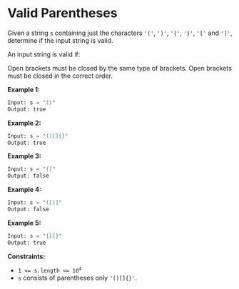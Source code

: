 # Valid Parentheses

Given a string `s` containing just the characters `'('`, `')'`, `'{'`, `'}'`, `'['` and `']'`, determine if the input string is valid.

An input string is valid if:

Open brackets must be closed by the same type of brackets.
Open brackets must be closed in the correct order.
 

**Example 1:**
```py
Input: s = "()"
Output: true
```
**Example 2:**
```py
Input: s = "()[]{}"
Output: true
```
**Example 3:**
```py
Input: s = "(]"
Output: false
```
**Example 4:**
```py
Input: s = "([)]"
Output: false
```
**Example 5:**
```py
Input: s = "{[]}"
Output: true
```

**Constraints:**

* <code>1 <= s.length <= 10<sup>4</sup></code>
* `s` consists of parentheses only `'()[]{}'`.
